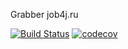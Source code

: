 Grabber job4j.ru

[![Build Status](https://travis-ci.org/uglis/job4j_grabber.svg?branch=master)](https://travis-ci.org/uglis/job4j_grabber)
[![codecov](https://codecov.io/gh/uglis/job4j_grabber/branch/master/graph/badge.svg)](https://codecov.io/gh/uglis/job4j_grabber)
